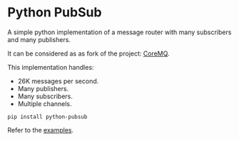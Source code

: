 # Python PubSub
A simple python implementation of a message router with many subscribers and many publishers.

It can be considered as as fork of the project: [CoreMQ](https://github.com/deejross/coremq).

This implementation handles:
- 26K messages per second.
- Many publishers.
- Many subscribers.
- Multiple channels.

```
pip install python-pubsub
```

Refer to the [examples](examples).
